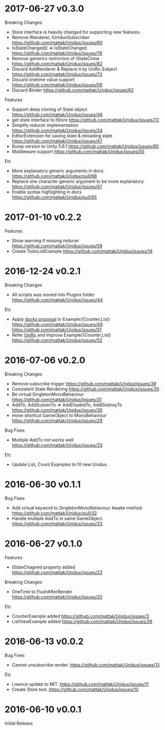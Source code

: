 # 2017-06-27 v0.3.0

Breaking Changes
- Store interface is heavily changed for supporting new features.
- Remove IRenderer, IUniduxSubscriber https://github.com/mattak/Unidux/issues/80
- IsStateChanged() => IsStateChanged https://github.com/mattak/Unidux/issues/78
- Remove generics restriction of IStateClone https://github.com/mattak/Unidux/issues/82
- Discard AddRenderer & Replace it by UniRx.Subject https://github.com/mattak/Unidux/issues/73
- Discard onetime value support https://github.com/mattak/Unidux/issues/56
- Discard Binder https://github.com/mattak/Unidux/issues/62

Features
- Support deep cloning of State object https://github.com/mattak/Unidux/issues/46
- get state interface to IStore https://github.com/mattak/Unidux/issues/72
- Simplify reducer implementation https://github.com/mattak/Unidux/issues/24
- EdtiorExtension for saving state & reloading state https://github.com/mattak/Unidux/issues/47
- Bump version to Unity 5.6.1 https://github.com/mattak/Unidux/issues/85
- Middleware support https://github.com/mattak/Unidux/issues/55

Etc
- More explanatory generic arguments in docs https://github.com/mattak/Unidux/pull/68
- Replace one character generic argument to be more explanatory https://github.com/mattak/Unidux/issues/67
- Enable syntax highlighting in docs https://github.com/mattak/Unidux/pull/65

# 2017-01-10 v0.2.2

Features
- Show warning if missing reducer https://github.com/mattak/Unidux/issues/58
- Create TodoListExample https://github.com/mattak/Unidux/issues/14

# 2016-12-24 v0.2.1

Breaking Changes
- All scripts was moved into Plugins folder https://github.com/mattak/Unidux/issues/44

Etc
- Apply [ducks proposal](https://github.com/erikras/ducks-modular-redux) to Example/{Counter,List} https://github.com/mattak/Unidux/issues/49 https://github.com/mattak/Unidux/issues/51
- Refer [UniRx](https://github.com/neuecc/UniRx) and improve Example/{Counter,List} https://github.com/mattak/Unidux/issues/52

# 2016-07-06 v0.2.0

Breaking Changes
- Remove subscribe trigger https://github.com/mattak/Unidux/issues/39
- Consistent State Rendering https://github.com/mattak/Unidux/issues/35
- Be virtual SingletonMonoBehaviour https://github.com/mattak/Unidux/issues/31
- AddTo, AddSustainTo => AddDisableTo, AddDestroyTo https://github.com/mattak/Unidux/issues/30
- move shortcut GameObject to MonoBehaviour https://github.com/mattak/Unidux/issues/29

Bug Fixes
- Multiple AddTo not works well https://github.com/mattak/Unidux/issues/33

Etc
- Update List, Count Examples to fit new Unidux.

# 2016-06-30 v0.1.1

Bug Fixes
- Add virtual keyword to SingletonMonoBehaviour Awake method https://github.com/mattak/Unidux/pull/32
- Handle multiple AddTo in same GameObject. https://github.com/mattak/Unidux/issues/33

# 2016-06-27 v0.1.0

Features
- IStateChagned property added https://github.com/mattak/Unidux/issues/22

Breaking Changes
- OneTime to FlushAfterRender https://github.com/mattak/Unidux/issues/20

Etc
- CounterExample added https://github.com/mattak/Unidux/issues/3
- ListViewExample added https://github.com/mattak/Unidux/issues/26

# 2016-06-13 v0.0.2

Bug Fixes
- Cannot unsubscribe render. https://github.com/mattak/Unidux/issues/13

Etc
- Lisence update to MIT. https://github.com/mattak/Unidux/issues/11
- Create Store test. https://github.com/mattak/Unidux/issues/10

# 2016-06-10 v0.0.1

Initial Release
